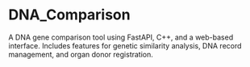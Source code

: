 # DNA_Comparison
A DNA gene comparison tool using FastAPI, C++, and a web-based interface. Includes features for genetic similarity analysis, DNA record management, and organ donor registration.
